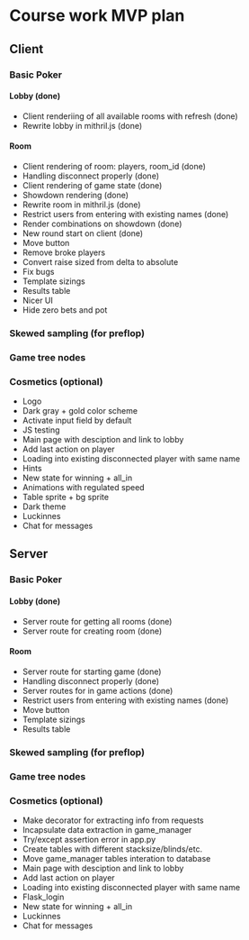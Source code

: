# Course work MVP plan

## Client

### Basic Poker
#### Lobby (done)
- Client renderiing of all available rooms with refresh (done)
- Rewrite lobby in mithril.js (done)
#### Room
- Client rendering of room: players, room_id (done)
- Handling disconnect properly (done)
- Client rendering of game state (done)
- Showdown rendering (done)
- Rewrite room in mithril.js (done)
- Restrict users from entering with existing names (done)
- Render combinations on showdown (done)
- New round start on client (done)
- Move button
- Remove broke players
- Convert raise sized from delta to absolute
- Fix bugs
- Template sizings
- Results table
- Nicer UI
- Hide zero bets and pot
### Skewed sampling (for preflop)
### Game tree nodes

### Cosmetics (optional)
- Logo
- Dark gray + gold color scheme
- Activate input field by default
- JS testing
- Main page with desciption and link to lobby
- Add last action on player
- Loading into existing disconnected player with same name
- Hints
- New state for winning + all_in
- Animations with regulated speed
- Table sprite + bg sprite
- Dark theme
- Luckinnes
- Chat for messages


## Server

### Basic Poker
#### Lobby (done)
- Server route for getting all rooms (done)
- Server route for creating room (done)
#### Room
- Server route for starting game (done)
- Handling disconnect properly (done)
- Server routes for in game actions (done)
- Restrict users from entering with existing names (done)
- Move button
- Template sizings
- Results table
### Skewed sampling (for preflop)
### Game tree nodes

### Cosmetics (optional)
- Make decorator for extracting info from requests
- Incapsulate data extraction in game_manager 
- Try/except assertion error in app.py
- Create tables with different stacksize/blinds/etc.
- Move game_manager tables interation to database
- Main page with desciption and link to lobby
- Add last action on player
- Loading into existing disconnected player with same name
- Flask_login
- New state for winning + all_in
- Luckinnes
- Chat for messages
